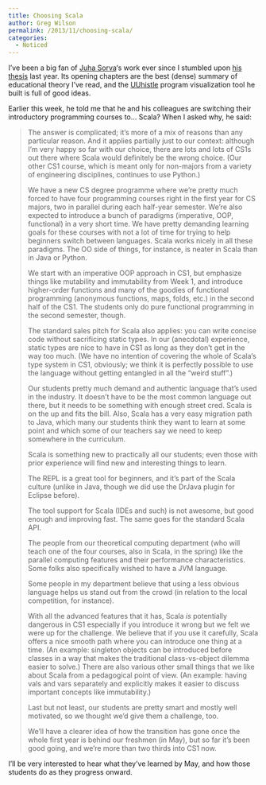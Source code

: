 ```yaml
---
title: Choosing Scala
author: Greg Wilson
permalink: /2013/11/choosing-scala/
categories:
  - Noticed
---
```

I&#8217;ve been a big fan of [Juha Sorva][1]&#8216;s work ever since I stumbled upon [his thesis][2] last year. Its opening chapters are the best (dense) summary of educational theory I&#8217;ve read, and the [UUhistle][3] program visualization tool he built is full of good ideas.

Earlier this week, he told me that he and his colleagues are switching their introductory programming courses to&#8230; Scala? When I asked why, he said:

> The answer is complicated; it&#8217;s more of a mix of reasons than any particular reason. And it applies partially just to our context: although I&#8217;m very happy so far with our choice, there are lots and lots of CS1s out there where Scala would definitely be the wrong choice. (Our other CS1 course, which is meant only for non-majors from a variety of engineering disciplines, continues to use Python.)
> 
> We have a new CS degree programme where we&#8217;re pretty much forced to have four programming courses right in the first year for CS majors, two in parallel during each half-year semester. We&#8217;re also expected to introduce a bunch of paradigms (imperative, OOP, functional) in a very short time. We have pretty demanding learning goals for these courses with not a lot of time for trying to help beginners switch between languages. Scala works nicely in all these paradigms. The OO side of things, for instance, is neater in Scala than in Java or Python.
> 
> We start with an imperative OOP approach in CS1, but emphasize things like mutability and immutability from Week 1, and introduce higher-order functions and many of the goodies of functional programming (anonymous functions, maps, folds, etc.) in the second half of the CS1. The students only do pure functional programming in the second semester, though.
> 
> The standard sales pitch for Scala also applies: you can write concise code without sacrificing static types. In our (anecdotal) experience, static types are nice to have in CS1 as long as they don&#8217;t get in the way too much. (We have no intention of covering the whole of Scala&#8217;s type system in CS1, obviously; we think it is perfectly possible to use the language without getting entangled in all the &#8220;weird stuff&#8221;.)
> 
> Our students pretty much demand and authentic language that&#8217;s used in the industry. It doesn&#8217;t have to be the most common language out there, but it needs to be something with enough street cred. Scala is on the up and fits the bill. Also, Scala has a very easy migration path to Java, which many our students think they want to learn at some point and which some of our teachers say we need to keep somewhere in the curriculum.
> 
> Scala is something new to practically all our students; even those with prior experience will find new and interesting things to learn.
> 
> The REPL is a great tool for beginners, and it&#8217;s part of the Scala culture (unlike in Java, though we did use the DrJava plugin for Eclipse before).
> 
> The tool support for Scala (IDEs and such) is not awesome, but good enough and improving fast. The same goes for the standard Scala API.
> 
> The people from our theoretical computing department (who will teach one of the four courses, also in Scala, in the spring) like the parallel computing features and their performance characteristics. Some folks also specifically wished to have a JVM language.
> 
> Some people in my department believe that using a less obvious language helps us stand out from the crowd (in relation to the local competition, for instance).
> 
> With all the advanced features that it has, Scala *is* potentially dangerous in CS1 especially if you introduce it wrong but we felt we were up for the challenge. We believe that if you use it carefully, Scala offers a nice smooth path where you can introduce one thing at a time. (An example: singleton objects can be introduced before classes in a way that makes the traditional class-vs-object dilemma easier to solve.) There are also various other small things that we like about Scala from a pedagogical point of view. (An example: having vals and vars separately and explicitly makes it easier to discuss important concepts like immutability.)
> 
> Last but not least, our students are pretty smart and mostly well motivated, so we thought we&#8217;d give them a challenge, too.
> 
> We&#8217;ll have a clearer idea of how the transition has gone once the whole first year is behind our freshmen (in May), but so far it&#8217;s been good going, and we&#8217;re more than two thirds into CS1 now.

I&#8217;ll be very interested to hear what they&#8217;ve learned by May, and how those students do as they progress onward.

 [1]: https://people.aalto.fi/index.html?profilepage=isfor#!juha_sorva
 [2]: http://lib.tkk.fi/Diss/2012/isbn9789526046266/isbn9789526046266.pdf
 [3]: http://www.uuhistle.org/index.php
